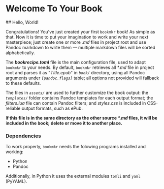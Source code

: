 # Welcome To Your Book
<blockquote classes="a">
</blockquote>
## Hello, World!

Congratulations! You've just created your first `bookmkr` book! As simple as that.
Now it is time to put your imagination to work and write your next masterpiece;
just create one or more _.md_ files in project root and use Pandoc markdown to
write them — multiple markdown files will be sorted alphabetically.

The _**bookrecipe.toml**_ file is the main configuration file, used to adapt `bookmkr`
to your needs. By default, `bookmkr` retrieves all _\*.md_ file in project root
and parses it as "_Title.epub_" in _`book/`_ directory, using
all Pandoc arguments under _`[pandoc.flags]`_ table; all options not provided
will fallback to these defaults.

The files in _`assets/`_ are used to further customize the book output: the
_`templates/`_ folder contains Pandoc templates for each output format; the
_filters.lua_ file can contain Pandoc filters; and _styles.css_ is included in
CSS-reliable output formats, such as ePub.

**If this file is in the same directory as the other source _\*.md_ files, it
will be included in the book; delete or move it to another place.**


### Dependencies

To work properly, `bookmkr` needs the folowing programs installed and working:

- Python
- Pandoc 

Additionally, in Python it uses the external modules `tomli` and `yaml` (PyYAML).